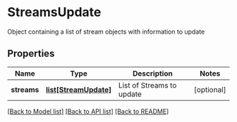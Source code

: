# StreamsUpdate

Object containing a list of stream objects with information to update
## Properties
Name | Type | Description | Notes
------------ | ------------- | ------------- | -------------
**streams** | [**list[StreamUpdate]**](StreamUpdate.md) | List of Streams to update | [optional] 

[[Back to Model list]](../README.md#documentation-for-models) [[Back to API list]](../README.md#documentation-for-api-endpoints) [[Back to README]](../README.md)


